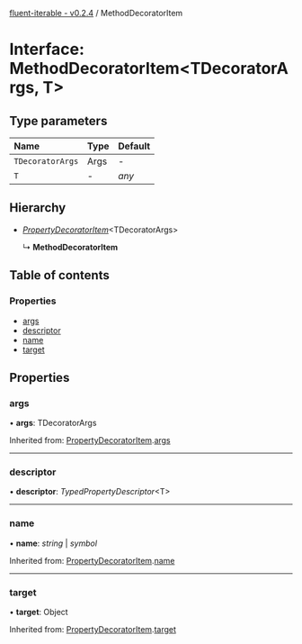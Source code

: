 [fluent-iterable - v0.2.4](../README.md) / MethodDecoratorItem

# Interface: MethodDecoratorItem<TDecoratorArgs, T\>

## Type parameters

Name | Type | Default |
:------ | :------ | :------ |
`TDecoratorArgs` | Args | - |
`T` | - | *any* |

## Hierarchy

* [*PropertyDecoratorItem*](propertydecoratoritem.md)<TDecoratorArgs\>

  ↳ **MethodDecoratorItem**

## Table of contents

### Properties

- [args](methoddecoratoritem.md#args)
- [descriptor](methoddecoratoritem.md#descriptor)
- [name](methoddecoratoritem.md#name)
- [target](methoddecoratoritem.md#target)

## Properties

### args

• **args**: TDecoratorArgs

Inherited from: [PropertyDecoratorItem](propertydecoratoritem.md).[args](propertydecoratoritem.md#args)

___

### descriptor

• **descriptor**: *TypedPropertyDescriptor*<T\>

___

### name

• **name**: *string* \| *symbol*

Inherited from: [PropertyDecoratorItem](propertydecoratoritem.md).[name](propertydecoratoritem.md#name)

___

### target

• **target**: Object

Inherited from: [PropertyDecoratorItem](propertydecoratoritem.md).[target](propertydecoratoritem.md#target)
